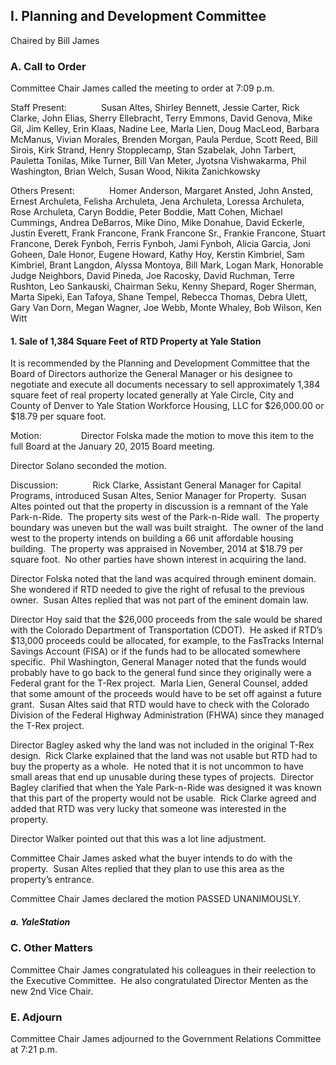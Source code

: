 ## I. Planning and Development Committee

Chaired by Bill James

### A. Call to Order

Committee Chair James called the meeting to order at 7:09 p.m.

Staff Present:              Susan Altes, Shirley Bennett, Jessie Carter, Rick Clarke, John Elias, Sherry Ellebracht, Terry Emmons, David Genova, Mike Gil, Jim Kelley, Erin Klaas, Nadine Lee, Marla Lien, Doug MacLeod, Barbara McManus, Vivian Morales, Brenden Morgan, Paula Perdue, Scott Reed, Bill Sirois, Kirk Strand, Henry Stopplecamp, Stan Szabelak, John Tarbert, Pauletta Tonilas, Mike Turner, Bill Van Meter, Jyotsna Vishwakarma, Phil Washington, Brian Welch, Susan Wood, Nikita Zanichkowsky

Others Present:              Homer Anderson, Margaret Ansted, John Ansted, Ernest Archuleta, Felisha Archuleta, Jena Archuleta, Loressa Archuleta, Rose Archuleta, Caryn Boddie, Peter Boddie, Matt Cohen, Michael Cummings, Andrea DeBarros, Mike Dino, Mike Donahue, David Eckerle, Justin Everett, Frank Francone, Frank Francone Sr., Frankie Francone, Stuart Francone, Derek Fynboh, Ferris Fynboh, Jami Fynboh, Alicia Garcia, Joni Goheen, Dale Honor, Eugene Howard, Kathy Hoy, Kerstin Kimbriel, Sam Kimbriel, Brant Langdon, Alyssa Montoya, Bill Mark, Logan Mark, Honorable Judge Neighbors, David Pineda, Joe Racosky, David Ruchman, Terre Rushton, Leo Sankauski, Chairman Seku, Kenny Shepard, Roger Sherman, Marta Sipeki, Ean Tafoya, Shane Tempel, Rebecca Thomas, Debra Ulett, Gary Van Dorn, Megan Wagner, Joe Webb, Monte Whaley, Bob Wilson, Ken Witt

#### 1. Sale of 1,384 Square Feet of RTD Property at Yale Station

It is recommended by the Planning and Development Committee that the Board of Directors authorize the General Manager or his designee to negotiate and execute all documents necessary to sell approximately 1,384 square feet of real property located generally at Yale Circle, City and County of Denver to Yale Station Workforce Housing, LLC for $26,000.00 or $18.79 per square foot.

Motion:                Director Folska made the motion to move this item to the full Board at the January 20, 2015 Board meeting.

Director Solano seconded the motion.

Discussion:              Rick Clarke, Assistant General Manager for Capital Programs, introduced Susan Altes, Senior Manager for Property.  Susan Altes pointed out that the property in discussion is a remnant of the Yale Park-n-Ride.  The property sits west of the Park-n-Ride wall.  The property boundary was uneven but the wall was built straight.  The owner of the land west to the property intends on building a 66 unit affordable housing building.  The property was appraised in November, 2014 at $18.79 per square foot.  No other parties have shown interest in acquiring the land.

Director Folska noted that the land was acquired through eminent domain.  She wondered if RTD needed to give the right of refusal to the previous owner.  Susan Altes replied that was not part of the eminent domain law.

Director Hoy said that the $26,000 proceeds from the sale would be shared with the Colorado Department of Transportation (CDOT).  He asked if RTD’s $13,000 proceeds could be allocated, for example, to the FasTracks Internal Savings Account (FISA) or if the funds had to be allocated somewhere specific.  Phil Washington, General Manager noted that the funds would probably have to go back to the general fund since they originally were a Federal grant for the T-Rex project.  Marla Lien, General Counsel, added that some amount of the proceeds would have to be set off against a future grant.  Susan Altes said that RTD would have to check with the Colorado Division of the Federal Highway Administration (FHWA) since they managed the T-Rex project.

Director Bagley asked why the land was not included in the original T-Rex design.  Rick Clarke explained that the land was not usable but  RTD had to buy the property as a whole.  He noted that it is not uncommon to have small areas that end up unusable during these types of projects.  Director Bagley clarified that when the Yale Park-n-Ride was designed it was known that this part of the property would not be usable.  Rick Clarke agreed and added that RTD was very lucky that someone was interested in the property.

Director Walker pointed out that this was a lot line adjustment.

Committee Chair James asked what the buyer intends to do with the property.  Susan Altes replied that they plan to use this area as the property’s entrance.

Committee Chair James declared the motion PASSED UNANIMOUSLY.

##### a. YaleStation

### C. Other Matters

Committee Chair James congratulated his colleagues in their reelection to the Executive Committee.  He also congratulated Director Menten as the new 2nd Vice Chair.

### E. Adjourn

Committee Chair James adjourned to the Government Relations Committee at 7:21 p.m.